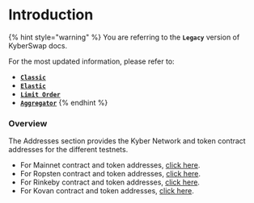 # Introduction

{% hint style="warning" %}
You are referring to the **`Legacy`** version of KyberSwap docs.

For the most updated information, please refer to:

* [**`Classic`**](broken-reference)
* [**`Elastic`**](../kyberswap-elastic/)
* [**`Limit Order`**](../../../kyberswap-solutions/limit-order/)
* [**`Aggregator`**](../../../kyberswap-solutions/kyberswap-aggregator/)
{% endhint %}

### Overview[​](https://docs.kyberswap.com/Legacy/addresses/addresses-intro#overview) <a href="#overview" id="overview"></a>

The Addresses section provides the Kyber Network and token contract addresses for the different testnets.

* For Mainnet contract and token addresses, [click here](https://docs.kyberswap.com/Legacy/addresses/addresses-mainnet.md).
* For Ropsten contract and token addresses, [click here](https://docs.kyberswap.com/Legacy/addresses/addresses-ropsten.md).
* For Rinkeby contract and token addresses, [click here](https://docs.kyberswap.com/Legacy/addresses/addresses-rinkeby.md).
* For Kovan contract and token addresses, [click here](https://docs.kyberswap.com/Legacy/addresses/addresses-kovan.md).
